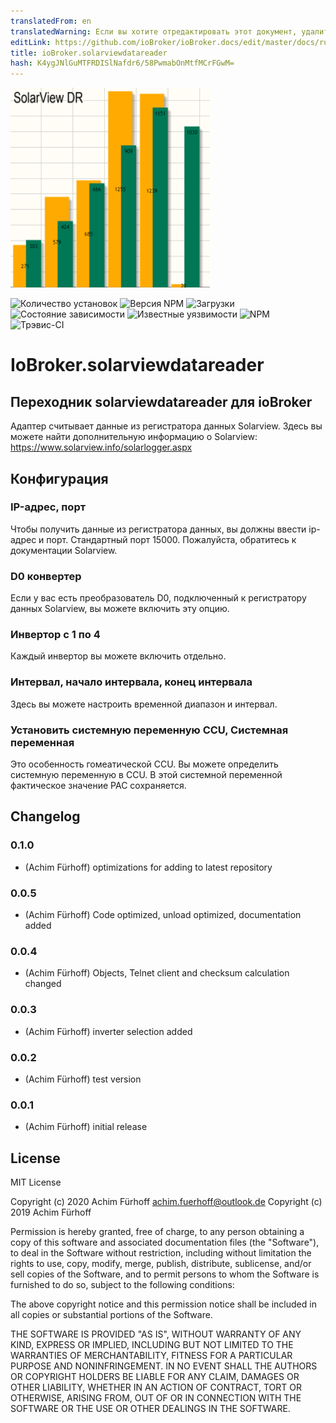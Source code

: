 ```yaml
---
translatedFrom: en
translatedWarning: Если вы хотите отредактировать этот документ, удалите поле «translationFrom», в противном случае этот документ будет снова автоматически переведен
editLink: https://github.com/ioBroker/ioBroker.docs/edit/master/docs/ru/adapterref/iobroker.solarviewdatareader/README.md
title: ioBroker.solarviewdatareader
hash: K4ygJNlGuMTFRDISlNafdr6/58PwmabOnMtfMCrFGwM=
---
```

![логотип](../../../en/adapterref/iobroker.solarviewdatareader/admin/solarviewdatareader.png)

![Количество установок](http://iobroker.live/badges/solarviewdatareader-stable.svg)
![Версия NPM](http://img.shields.io/npm/v/iobroker.solarviewdatareader.svg)
![Загрузки](https://img.shields.io/npm/dm/iobroker.solarviewdatareader.svg)
![Состояние зависимости](https://img.shields.io/david/afuerhoff/iobroker.solarviewdatareader.svg)
![Известные уязвимости](https://snyk.io/test/github/afuerhoff/ioBroker.solarviewdatareader/badge.svg)
![NPM](https://nodei.co/npm/iobroker.solarviewdatareader.png?downloads=true)
![Трэвис-CI](http://img.shields.io/travis/afuerhoff/ioBroker.solarviewdatareader/master.svg)

# IoBroker.solarviewdatareader
## Переходник solarviewdatareader для ioBroker
Адаптер считывает данные из регистратора данных Solarview.
Здесь вы можете найти дополнительную информацию о Solarview: https://www.solarview.info/solarlogger.aspx

## Конфигурация
### IP-адрес, порт
Чтобы получить данные из регистратора данных, вы должны ввести ip-адрес и порт. Стандартный порт 15000. Пожалуйста, обратитесь к документации Solarview.

### D0 конвертер
Если у вас есть преобразователь D0, подключенный к регистратору данных Solarview, вы можете включить эту опцию.

### Инвертор с 1 по 4
Каждый инвертор вы можете включить отдельно.

### Интервал, начало интервала, конец интервала
Здесь вы можете настроить временной диапазон и интервал.

### Установить системную переменную CCU, Системная переменная
Это особенность гомеатической CCU. Вы можете определить системную переменную в CCU.
В этой системной переменной фактическое значение PAC сохраняется.

## Changelog

### 0.1.0
* (Achim Fürhoff) optimizations for adding to latest repository
### 0.0.5
* (Achim Fürhoff) Code optimized, unload optimized, documentation added 
### 0.0.4
* (Achim Fürhoff) Objects, Telnet client and checksum calculation changed
### 0.0.3
* (Achim Fürhoff) inverter selection added
### 0.0.2
* (Achim Fürhoff) test version
### 0.0.1
* (Achim Fürhoff) initial release

## License
MIT License

Copyright (c) 2020 Achim Fürhoff <achim.fuerhoff@outlook.de>
Copyright (c) 2019 Achim Fürhoff

Permission is hereby granted, free of charge, to any person obtaining a copy
of this software and associated documentation files (the "Software"), to deal
in the Software without restriction, including without limitation the rights
to use, copy, modify, merge, publish, distribute, sublicense, and/or sell
copies of the Software, and to permit persons to whom the Software is
furnished to do so, subject to the following conditions:

The above copyright notice and this permission notice shall be included in all
copies or substantial portions of the Software.

THE SOFTWARE IS PROVIDED "AS IS", WITHOUT WARRANTY OF ANY KIND, EXPRESS OR
IMPLIED, INCLUDING BUT NOT LIMITED TO THE WARRANTIES OF MERCHANTABILITY,
FITNESS FOR A PARTICULAR PURPOSE AND NONINFRINGEMENT. IN NO EVENT SHALL THE
AUTHORS OR COPYRIGHT HOLDERS BE LIABLE FOR ANY CLAIM, DAMAGES OR OTHER
LIABILITY, WHETHER IN AN ACTION OF CONTRACT, TORT OR OTHERWISE, ARISING FROM,
OUT OF OR IN CONNECTION WITH THE SOFTWARE OR THE USE OR OTHER DEALINGS IN THE
SOFTWARE.